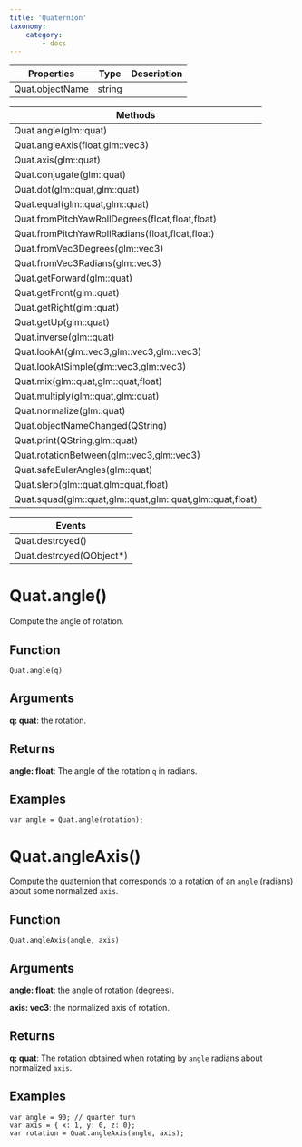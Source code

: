 ```yaml
---
title: 'Quaternion'
taxonomy:
    category:
        - docs
---
```




| Properties      | Type   | Description |
| --------------- | ------ | ----------- |
| Quat.objectName | string |             |

| Methods                                  |
| ---------------------------------------- |
| Quat.angle(glm::quat)                    |
| Quat.angleAxis(float,glm::vec3)          |
| Quat.axis(glm::quat)                     |
| Quat.conjugate(glm::quat)                |
| Quat.dot(glm::quat,glm::quat)            |
| Quat.equal(glm::quat,glm::quat)          |
| Quat.fromPitchYawRollDegrees(float,float,float) |
| Quat.fromPitchYawRollRadians(float,float,float) |
| Quat.fromVec3Degrees(glm::vec3)          |
| Quat.fromVec3Radians(glm::vec3)          |
| Quat.getForward(glm::quat)               |
| Quat.getFront(glm::quat)                 |
| Quat.getRight(glm::quat)                 |
| Quat.getUp(glm::quat)                    |
| Quat.inverse(glm::quat)                  |
| Quat.lookAt(glm::vec3,glm::vec3,glm::vec3) |
| Quat.lookAtSimple(glm::vec3,glm::vec3)   |
| Quat.mix(glm::quat,glm::quat,float)      |
| Quat.multiply(glm::quat,glm::quat)       |
| Quat.normalize(glm::quat)                |
| Quat.objectNameChanged(QString)          |
| Quat.print(QString,glm::quat)            |
| Quat.rotationBetween(glm::vec3,glm::vec3) |
| Quat.safeEulerAngles(glm::quat)          |
| Quat.slerp(glm::quat,glm::quat,float)    |
| Quat.squad(glm::quat,glm::quat,glm::quat,glm::quat,float) |

| Events                   |
| ------------------------ |
| Quat.destroyed()         |
| Quat.destroyed(QObject*) |



# Quat.angle()

Compute the angle of rotation.

## Function

`Quat.angle(q)`

## Arguments

**q: quat**: the rotation.

## Returns

**angle: float**: The angle of the rotation `q` in radians.

## Examples

```
var angle = Quat.angle(rotation);
```



# Quat.angleAxis()

Compute the quaternion that corresponds to a rotation of an `angle` (radians) about some normalized `axis`.



## Function

`Quat.angleAxis(angle, axis)`

## Arguments

**angle: float**: the angle of rotation (degrees).

**axis: vec3**: the normalized axis of rotation.

## Returns

**q: quat**: The rotation obtained when rotating by `angle` radians about normalized `axis`.

## Examples

```
var angle = 90; // quarter turn
var axis = { x: 1, y: 0, z: 0};
var rotation = Quat.angleAxis(angle, axis);
```